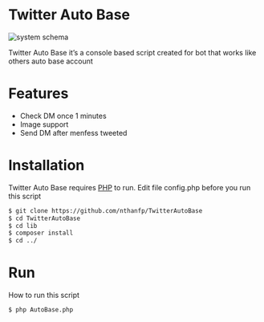 # Twitter Auto Base

![system schema](https://i.ibb.co/WxrpzrV/carbon.png)

Twitter Auto Base it’s a console based script created for bot that works like others auto base account

# Features

  - Check DM once 1 minutes
  - Image support
  - Send DM after menfess tweeted

# Installation

Twitter Auto Base requires [PHP](https://www.php.net/) to run.
Edit file config.php before you run this script
```sh
$ git clone https://github.com/nthanfp/TwitterAutoBase
$ cd TwitterAutoBase
$ cd lib
$ composer install
$ cd ../
```

# Run

How to run this script
```sh
$ php AutoBase.php
```
